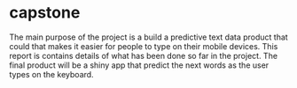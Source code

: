 # capstone

 The main purpose of the project is a build a predictive text data product that could that makes it easier for people to type on their mobile devices. This report is contains details of what has been done so far in the project. The final product will be a shiny app that predict the next words as the user types on the keyboard.
